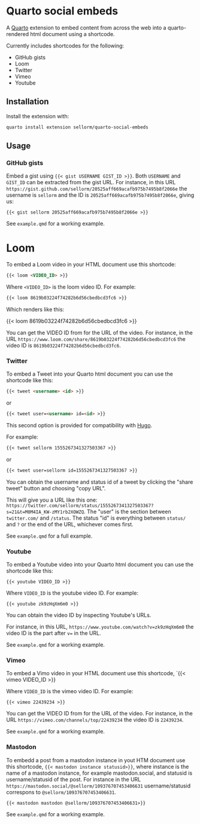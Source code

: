 # Quarto social embeds

A [Quarto](https://quarto.org) extension to embed content from across the web into a quarto-rendered html document using a shortcode.

Currently includes shortcodes for the following:

* GitHub gists
* Loom
* Twitter
* Vimeo
* Youtube

## Installation

Install the extension with:

``` bash
quarto install extension sellorm/quarto-social-embeds
```

## Usage

### GitHub gists

Embed a gist using `{{< gist USERNAME GIST_ID >}}`. Both `USERNAME` and `GIST_ID` can be extracted from the gist URL. For instance, in this URL `https://gist.github.com/sellorm/20525aff669acafb975b7495b8f2066e` the username is `sellorm` and the ID is `20525aff669acafb975b7495b8f2066e`, giving us:

```
{{< gist sellorm 20525aff669acafb975b7495b8f2066e >}}
```

See `example.qmd` for a working example.

# Loom

To embed a Loom video in your HTML document use this shortcode:

``` {.markdown shortcodes="false"}
{{< loom <VIDEO_ID> >}}
```

Where `<VIDEO_ID>` is the loom video ID. For example:

``` {.markdown shortcodes="false"}
{{< loom 8619b03224f74282b6d56cbedbcd3fc6 >}}
```

Which renders like this:

{{< loom 8619b03224f74282b6d56cbedbcd3fc6 >}}

You can get the VIDEO ID from for the URL of the video.
For instance, in the URL `https://www.loom.com/share/8619b03224f74282b6d56cbedbcd3fc6` the video ID is `8619b03224f74282b6d56cbedbcd3fc6`.


### Twitter

To embed a Tweet into your Quarto html document you can use the shortcode like this:

```markdown
{{< tweet <username> <id> >}}
```

or

```markdown
{{< tweet user=<username> id=<id> >}}
```

This second option is provided for compatibility with [Hugo](https://gohugo.io/content-management/shortcodes/#tweet).

For example:

```markdown
{{< tweet sellorm 1555267341327503367 >}}
```

or

```markdown
{{< tweet user=sellorm id=1555267341327503367 >}}
```

You can obtain the username and status id of a tweet by clicking the "share tweet" button and choosing "copy URL".

This will give you a URL like this one: `https://twitter.com/sellorm/status/1555267341327503367?s=21&t=M0M4IA_KW-zMY1rb2XOWZQ`.
The "user" is the section between `twitter.com/` and `/status`.
The status "id" is everything between `status/` and `?` or the end of the URL, whichever comes first.

See `example.qmd` for a full example.

### Youtube

To embed a Youtube video into your Quarto html document you can use the shortcode like this:

```
{{< youtube VIDEO_ID >}}
```

Where `VIDEO_ID` is the youtube video ID. For example:

```
{{< youtube zk9zHqXm6m0 >}}
```

You can obtain the video ID by inspecting Youtube's URLs.

For instance, in this URL, `https://www.youtube.com/watch?v=zk9zHqXm6m0` the video ID is the part after `v=` in the URL.

See `example.qmd` for a working example.

### Vimeo

To embed a Vimo video in your HTML document use this shortcode, `{{< vimeo VIDEO_ID >}}

Where `VIDEO_ID` is the vimeo video ID. For example:

```
{{< vimeo 22439234 >}}
```

You can get the VIDEO ID from for the URL of the video. For instance, in the URL `https://vimeo.com/channels/top/22439234` the video ID is `22439234`.

See `example.qmd` for a working example.


### Mastodon

To embedd a post from a mastodon instance in yout HTM document use this shortcode, `{{< mastodon instance statusid>}}`,
where instance is the name of a mastodon instance, for example mastodon.social, and statusid is username/statusid of the post. For instance in the URL `https://mastodon.social/@sellorm/109376707453406631` username/statusid correspons to 
`@sellorm/109376707453406631`.

```
{{< mastodon mastodon @sellorm/109376707453406631>}}
```

See `example.qmd` for a working example.